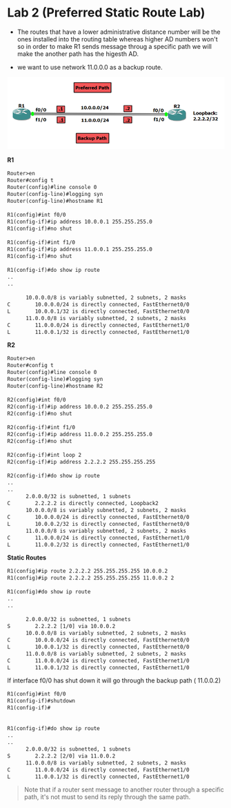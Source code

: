 # Lab 2 (Preferred Static Route Lab)

- The routes that have a lower administrative distance number will be the ones installed into the routing table whereas higher AD numbers won't so in order to make R1 sends message throug a specific path we will make the another path has the higesth AD.

- we want to use network 11.0.0.0 as a backup route.
 
![Preferred Static Route Lab](imgs/Preferred-Static-Route-Lab.png)


**R1**

```
Router>en
Router#config t
Router(config)#line console 0
Router(config-line)#logging syn
Router(config-line)#hostname R1

R1(config)#int f0/0
R1(config-if)#ip address 10.0.0.1 255.255.255.0
R1(config-if)#no shut

R1(config-if)#int f1/0
R1(config-if)#ip address 11.0.0.1 255.255.255.0
R1(config-if)#no shut

R1(config-if)#do show ip route
..
..

      10.0.0.0/8 is variably subnetted, 2 subnets, 2 masks
C        10.0.0.0/24 is directly connected, FastEthernet0/0
L        10.0.0.1/32 is directly connected, FastEthernet0/0
      11.0.0.0/8 is variably subnetted, 2 subnets, 2 masks
C        11.0.0.0/24 is directly connected, FastEthernet1/0
L        11.0.0.1/32 is directly connected, FastEthernet1/0

```




**R2**

```
Router>en
Router#config t
Router(config)#line console 0
Router(config-line)#logging syn
Router(config-line)#hostname R2

R2(config)#int f0/0
R2(config-if)#ip address 10.0.0.2 255.255.255.0
R2(config-if)#no shut

R2(config-if)#int f1/0
R2(config-if)#ip address 11.0.0.2 255.255.255.0
R2(config-if)#no shut

R2(config-if)#int loop 2
R2(config-if)#ip address 2.2.2.2 255.255.255.255

R2(config-if)#do show ip route
..
..
      2.0.0.0/32 is subnetted, 1 subnets
C        2.2.2.2 is directly connected, Loopback2
      10.0.0.0/8 is variably subnetted, 2 subnets, 2 masks
C        10.0.0.0/24 is directly connected, FastEthernet0/0
L        10.0.0.2/32 is directly connected, FastEthernet0/0
      11.0.0.0/8 is variably subnetted, 2 subnets, 2 masks
C        11.0.0.0/24 is directly connected, FastEthernet1/0
L        11.0.0.2/32 is directly connected, FastEthernet1/0

```


**Static Routes**


```
R1(config)#ip route 2.2.2.2 255.255.255.255 10.0.0.2
R1(config)#ip route 2.2.2.2 255.255.255.255 11.0.0.2 2

R1(config)#do show ip route
..
..

      2.0.0.0/32 is subnetted, 1 subnets
S        2.2.2.2 [1/0] via 10.0.0.2
      10.0.0.0/8 is variably subnetted, 2 subnets, 2 masks
C        10.0.0.0/24 is directly connected, FastEthernet0/0
L        10.0.0.1/32 is directly connected, FastEthernet0/0
      11.0.0.0/8 is variably subnetted, 2 subnets, 2 masks
C        11.0.0.0/24 is directly connected, FastEthernet1/0
L        11.0.0.1/32 is directly connected, FastEthernet1/0

```

If interface f0/0 has shut down it will go through the backup path ( 11.0.0.2)


```
R1(config)#int f0/0
R1(config-if)#shutdown
R1(config-if)#


R1(config-if)#do show ip route
..
..
      2.0.0.0/32 is subnetted, 1 subnets
S        2.2.2.2 [2/0] via 11.0.0.2
      11.0.0.0/8 is variably subnetted, 2 subnets, 2 masks
C        11.0.0.0/24 is directly connected, FastEthernet1/0
L        11.0.0.1/32 is directly connected, FastEthernet1/0
```

> Note that if a router sent message to another router through a specific path, it's not  must to send its reply through the same path.
